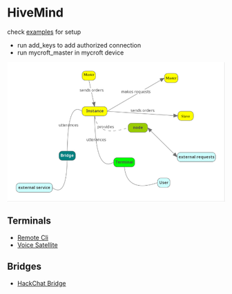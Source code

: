 # HiveMind

check [examples](./examples) for setup

- run add_keys to add authorized connection
- run mycroft_master in mycroft device

![](./hivemind.png)

## Terminals

- [Remote Cli](https://github.com/OpenJarbas/HiveMind-cli)
- [Voice Satellite](https://github.com/OpenJarbas/HiveMind-voice-sat)

## Bridges

- [HackChat Bridge](https://github.com/OpenJarbas/HiveMind-HackChatBridge)
